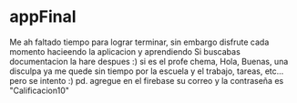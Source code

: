 # appFinal
Me ah faltado tiempo para lograr terminar, sin embargo disfrute cada momento hacieendo la aplicacion y aprendiendo
Si buscabas documentacion la hare despues :)
si es el profe chema, Hola, Buenas, una disculpa ya me quede sin tiempo por la escuela y el trabajo, tareas, etc... pero se intento :)
pd. agregue en el firebase su correo y la contraseña es "Calificacion10"
